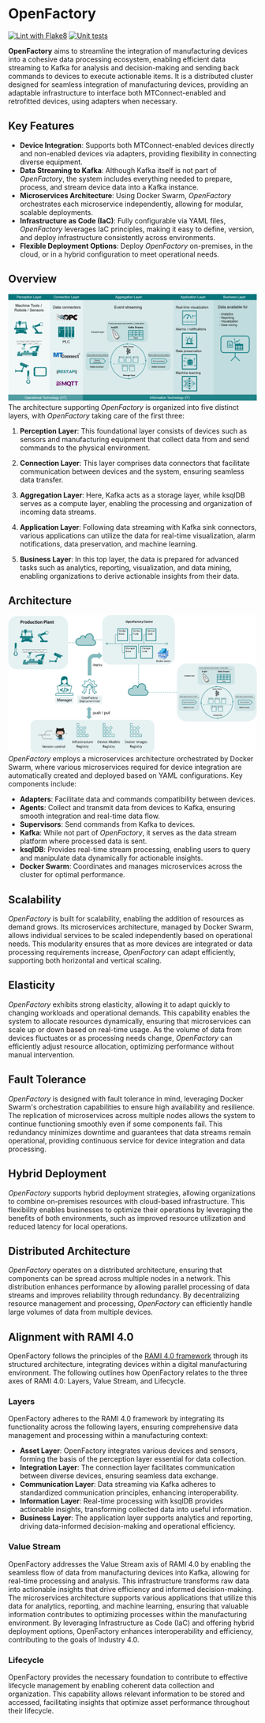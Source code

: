 # OpenFactory
[![Lint with Flake8](https://github.com/Demo-Smart-Factory-Concordia-University/OpenFactory/actions/workflows/lint.yml/badge.svg)](https://github.com/Demo-Smart-Factory-Concordia-University/OpenFactory/actions/workflows/lint.yml)
[![Unit tests](https://github.com/Demo-Smart-Factory-Concordia-University/OpenFactory/actions/workflows/unittests.yml/badge.svg)](https://github.com/Demo-Smart-Factory-Concordia-University/OpenFactory/actions/workflows/unittests.yml)


**OpenFactory** aims to streamline the integration of manufacturing devices into a cohesive data processing ecosystem, enabling efficient data streaming to Kafka for analysis and decision-making and sending back commands to devices to execute actionable items. It is a distributed cluster designed for seamless integration of manufacturing devices, providing an adaptable infrastructure to interface both MTConnect-enabled and retrofitted devices, using adapters when necessary.

## Key Features

- **Device Integration**: Supports both MTConnect-enabled devices directly and non-enabled devices via adapters, providing flexibility in connecting diverse equipment.
- **Data Streaming to Kafka**: Although Kafka itself is not part of *OpenFactory*, the system includes everything needed to prepare, process, and stream device data into a Kafka instance.
- **Microservices Architecture**: Using Docker Swarm, *OpenFactory* orchestrates each microservice independently, allowing for modular, scalable deployments.
- **Infrastructure as Code (IaC)**: Fully configurable via YAML files, *OpenFactory* leverages IaC principles, making it easy to define, version, and deploy infrastructure consistently across environments.
- **Flexible Deployment Options**: Deploy *OpenFactory* on-premises, in the cloud, or in a hybrid configuration to meet operational needs.

## Overview

![Data Flow OpenFactory](docs/img/DataFlow.png)
The architecture supporting *OpenFactory* is organized into five distinct layers, with *OpenFactory* taking care of the first three:

1. **Perception Layer**: This foundational layer consists of devices such as sensors and manufacturing equipment that collect data from and send commands to the physical environment.

2. **Connection Layer**: This layer comprises data connectors that facilitate communication between devices and the system, ensuring seamless data transfer.

3. **Aggregation Layer**: Here, Kafka acts as a storage layer, while ksqlDB serves as a compute layer, enabling the processing and organization of incoming data streams.

4. **Application Layer**: Following data streaming with Kafka sink connectors, various applications can utilize the data for real-time visualization, alarm notifications, data preservation, and machine learning.

5. **Business Layer**: In this top layer, the data is prepared for advanced tasks such as analytics, reporting, visualization, and data mining, enabling organizations to derive actionable insights from their data.

## Architecture

![Data Flow OpenFactory](docs/img/OFAArchitecture.png)
*OpenFactory* employs a microservices architecture orchestrated by Docker Swarm, where various microservices required for device integration are automatically created and deployed based on YAML configurations. Key components include:

- **Adapters**: Facilitate data and commands compatibility between devices.
- **Agents**: Collect and transmit data from devices to Kafka, ensuring smooth integration and real-time data flow.
- **Supervisors**: Send commands from Kafka to devices.
- **Kafka**: While not part of *OpenFactory*, it serves as the data stream platform where processed data is sent.
- **ksqlDB**: Provides real-time stream processing, enabling users to query and manipulate data dynamically for actionable insights.
- **Docker Swarm**: Coordinates and manages microservices across the cluster for optimal performance.

## Scalability

*OpenFactory* is built for scalability, enabling the addition of resources as demand grows. Its microservices architecture, managed by Docker Swarm, allows individual services to be scaled independently based on operational needs. This modularity ensures that as more devices are integrated or data processing requirements increase, *OpenFactory* can adapt efficiently, supporting both horizontal and vertical scaling.

## Elasticity

*OpenFactory* exhibits strong elasticity, allowing it to adapt quickly to changing workloads and operational demands. This capability enables the system to allocate resources dynamically, ensuring that microservices can scale up or down based on real-time usage. As the volume of data from devices fluctuates or as processing needs change, *OpenFactory* can efficiently adjust resource allocation, optimizing performance without manual intervention.

## Fault Tolerance

*OpenFactory* is designed with fault tolerance in mind, leveraging Docker Swarm's orchestration capabilities to ensure high availability and resilience. The replication of microservices across multiple nodes allows the system to continue functioning smoothly even if some components fail. This redundancy minimizes downtime and guarantees that data streams remain operational, providing continuous service for device integration and data processing.

## Hybrid Deployment

*OpenFactory* supports hybrid deployment strategies, allowing organizations to combine on-premises resources with cloud-based infrastructure. This flexibility enables businesses to optimize their operations by leveraging the benefits of both environments, such as improved resource utilization and reduced latency for local operations.

## Distributed Architecture

*OpenFactory* operates on a distributed architecture, ensuring that components can be spread across multiple nodes in a network. This distribution enhances performance by allowing parallel processing of data streams and improves reliability through redundancy. By decentralizing resource management and processing, *OpenFactory* can efficiently handle large volumes of data from multiple devices.

## Alignment with RAMI 4.0

OpenFactory follows the principles of the [RAMI 4.0 framework](https://www.sci40.com/english/thematic-fields/rami4-0/) through its structured architecture, integrating devices within a digital manufacturing environment. The following outlines how OpenFactory relates to the three axes of RAMI 4.0: Layers, Value Stream, and Lifecycle.

### Layers
OpenFactory adheres to the RAMI 4.0 framework by integrating its functionality across the following layers, ensuring comprehensive data management and processing within a manufacturing context:
- **Asset Layer**: OpenFactory integrates various devices and sensors, forming the basis of the perception layer essential for data collection.
- **Integration Layer**: The connection layer facilitates communication between diverse devices, ensuring seamless data exchange.
- **Communication Layer**: Data streaming via Kafka adheres to standardized communication principles, enhancing interoperability.
- **Information Layer**: Real-time processing with ksqlDB provides actionable insights, transforming collected data into useful information.
- **Business Layer**: The application layer supports analytics and reporting, driving data-informed decision-making and operational efficiency.

### Value Stream
OpenFactory addresses the Value Stream axis of RAMI 4.0 by enabling the seamless flow of data from manufacturing devices into Kafka, allowing for real-time processing and analysis. This infrastructure transforms raw data into actionable insights that drive efficiency and informed decision-making. The microservices architecture supports various applications that utilize this data for analytics, reporting, and machine learning, ensuring that valuable information contributes to optimizing processes within the manufacturing environment. By leveraging Infrastructure as Code (IaC) and offering hybrid deployment options, OpenFactory enhances interoperability and efficiency, contributing to the goals of Industry 4.0.

### Lifecycle
OpenFactory provides the necessary foundation to contribute to effective lifecycle management by enabling coherent data collection and organization. This capability allows relevant information to be stored and accessed, facilitating insights that optimize asset performance throughout their lifecycle.
